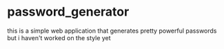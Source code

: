# password_generator


this is a simple web application that generates pretty powerful passwords
but i haven't worked on the style yet
